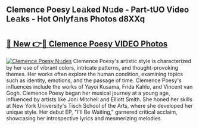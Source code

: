 ## Clemence Poesy Le𝚊ked N𝚞de - Part-tUO Video Le𝚊ks - Hot Onlyf𝚊ns Photos d8XXq

# <h2><a href="http://ab45355.deff.icu/?id=Clemence+Poesy">🔗 New 👉🔴 Clemence Poesy VIDEO Photos</a></h2>

[![Clemence Poesy N𝚞des](https://i.imgur.com/rIISA9y.gif)](http://ab45355.deff.icu/?id=Clemence+Poesy)
Clemence Poesy's artistic style is characterized by her use of vibrant colors, intricate patterns, and thought-provoking themes. Her works often explore the human condition, examining topics such as identity, emotions, and the passage of time. Clemence Poesy's influences include the works of Yayoi Kusama, Frida Kahlo, and Vincent van Gogh. Clemence Poesy began her musical journey at a young age, influenced by artists like Joni Mitchell and Elliott Smith. She honed her skills at New York University's Tisch School of the Arts, where she developed her unique style. Her debut EP, "I'll Be Waiting," garnered critical acclaim, showcasing her introspective lyrics and mesmerizing melodies.

